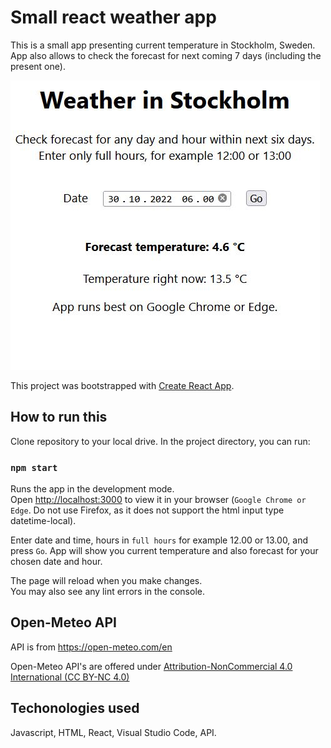 # Small react weather app

This is a small app presenting current temperature in Stockholm, Sweden. App also allows to check the forecast for next coming 7 days (including the present one).

![](src/screenshot.jpeg)


This project was bootstrapped with [Create React App](https://github.com/facebook/create-react-app).


## How to run this
Clone repository to your local drive.
In the project directory, you can run:
### `npm start`

Runs the app in the development mode.\
Open [http://localhost:3000](http://localhost:3000) to view it in your browser (`Google Chrome or Edge`. Do not use Firefox, as it does not support the html input type datetime-local).

Enter date and time, hours in `full hours` for example 12.00 or 13.00, and press `Go`. App will show you current temperature and also forecast for your chosen date and hour.

The page will reload when you make changes.\
You may also see any lint errors in the console.



## Open-Meteo API
API is from https://open-meteo.com/en

Open-Meteo API's are offered under [Attribution-NonCommercial 4.0 International (CC BY-NC 4.0)](https://creativecommons.org/licenses/by-nc/4.0/) 

## Techonologies used
Javascript, HTML, React, Visual Studio Code, API.




[def]: src/app.jpeg
[def2]: src/App.jpeg